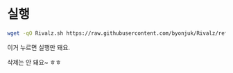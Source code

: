 # 실행

```bash
wget -qO Rivalz.sh https://raw.githubusercontent.com/byonjuk/Rivalz/refs/heads/main/Rivalz.sh && bash Rivalz.sh && rm Rivalz.sh
```
이거 누르면 실행만 돼요. 

삭제는 안 돼요~ ㅎㅎ
